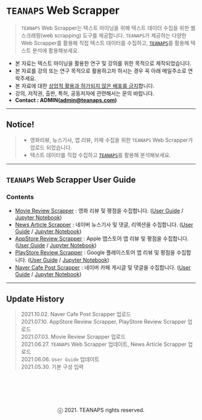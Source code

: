 # `TEANAPS` Web Scrapper

> `TEANAPS` Web Scrapper는 텍스트 마이닝을 위해 텍스트 데이터 수집을 위한 웹스크래핑(web scrapping) 도구를 제공합니다. `TEANAPS`가 제공하는 다양한 Web Scrapper를 활용해 직접 텍스트 데이터를 수집하고, [`TEANAPS`](https://github.com/fingeredman/teanaps#teanaps-text-analysis-apis-for-ecucation)를 활용해 텍스트 분석에 활용해보세요.

- 본 자료는 텍스트 마이닝을 활용한 연구 및 강의를 위한 목적으로 제작되었습니다.
- 본 자료를 강의 또는 연구 목적으로 활용하고자 하시는 경우 꼭 아래 메일주소로 연락주세요.
- 본 자료에 대한 <U>상업적 활용과 허가되지 않은 배포를 금지</U>합니다.
- 강의, 저작권, 출판, 특허, 공동저자에 관련해서는 문의 바랍니다.
- **Contact : ADMIN(admin@teanaps.com)**

---
## Notice! 
> - 영화리뷰, 뉴스기사, 앱 리뷰, 카페  수집을 위한 `TEANAPS` Web Scrapper가 업로드 되었습니다.
> - 텍스트 데이터를 직접 수집하고 [`TEANAPS`](https://github.com/fingeredman/teanaps#teanaps-text-analysis-apis-for-ecucation)를 활용해 분석해보세요.

---
## `TEANAPS` Web Scrapper User Guide

### Contents
- [Movie Review Scrapper](./movie_comment_scrapper/teanaps_web_scrapper_guide-moive_comment_scrapper.md#teanaps-movie-review-scrapper) : 영화 리뷰 및 평점을 수집합니다. ([User Guide](./movie_comment_scrapper/teanaps_web_scrapper_guide-moive_comment_scrapper.md#teanaps-movie-review-scrapper) / [Jupyter Notebook](./movie_comment_scrapper/MOVIE_COMMENT_SCRAPPING.ipynb))
- [News Article Scrapper](./news_scrapper/teanaps_web_scrapper_guide-news_scrapper.md#teanaps-news-article-scrapper) : 네이버 뉴스기사 및 댓글, 리액션을 수집합니다. ([User Guide](./news_scrapper/teanaps_web_scrapper_guide-news_scrapper.md#teanaps-news-article-scrapper) / [Jupyter Notebook](./news_scrapper/NEWS_DATA_SCRAPPING.ipynb))
- [AppStore Review Scrapper](./appstore_review_scrapper/teanaps_web_scrapper_guide-appstore_review_scrapper.md#teanaps-appstore-review-scrapper) : Apple 앱스토어 앱 리뷰 및 평점을 수집합니다. ([User Guide](./appstore_review_scrapper/teanaps_web_scrapper_guide-appstore_review_scrapper.md#teanaps-appstore-review-scrapper) / [Jupyter Notebook](./appstore_review_scrapper/APPSTORE_REVIEW_SCRAPPING.ipynb))
- [PlayStore Review Scrapper](./playstore_review_scrapper/teanaps_web_scrapper_guide-playstore_review_scrapper.md#teanaps-playstore-review-scrapper) : Google 플레이스토어 앱 리뷰 및 평점을 수집합니다. ([User Guide](./playstore_review_scrapper/teanaps_web_scrapper_guide-playstore_review_scrapper.md#teanaps-playstore-review-scrapper) / [Jupyter Notebook](./playstore_review_scrapper/PLAYSTORE_REVIEW_SCRAPPING.ipynb))
- [Naver Cafe Post Scrapper](./cafe_post_scrapper/teanaps_web_scrapper_guide-cafe_post_scrapper.md#teanaps-naver-cafe-post-scrapper) : 네이버 카페 게시글 및 댓글을 수집합니다. ([User Guide](./cafe_post_scrapper/teanaps_web_scrapper_guide-cafe_post_scrapper.md#teanaps-naver-cafe-post-scrapper) / [Jupyter Notebook](./cafe_post_scrapper/CAFE_POST_SCRAPPING.ipynb))

---
## Update History
> 2021.10.02. Naver Cafe Post Scrapper 업로드  
> 2021.07.10. AppStore Review Scrapper, PlayStore Review Scrapper 업로드  
> 2021.07.03. Movie Review Scrapper 업로드  
> 2021.06.27. `TEANAPS` Web Scrapper 업데이트, News Article Scrapper 업로드  
> 2021.06.06. `User Guide` 업데이트  
> 2021.05.30. 기본 구성 입력  

<br><br>
---
<center>ⓒ 2021. TEANAPS rights reserved.</center>
